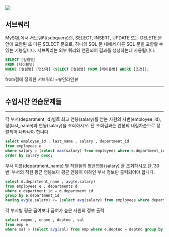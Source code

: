 <img src="https://capsule-render.vercel.app/api?type=waving&color=auto&height=200&section=header&text=서브쿼리&fontSize=90" />

## 서브쿼리
MySQL에서 서브쿼리(subquery)란, SELECT, INSERT, UPDATE 또는 DELETE 문 안에 포함된 
또 다른 SELECT 문으로, 하나의 SQL 문 내에서 다른 SQL 문을 포함할 수 있는 기능입니다. 서브쿼리는 외부 쿼리와 연관되어 결과를 생성하는데 사용됩니다.

```sql
SELECT [컬럼명]
FROM [테이블명]
WHERE [컬럼명] [연산자] (SELECT [컬럼명] FROM [테이블명] WHERE [조건]);
```

from절에 정의한 서브쿼리 =뷰인라인뷰

<hr>

## 수업시간 연습문제들

<hr>


각 부서(department_id)별로 최고 연봉(salary)를 받는 사원의 사번(employee_id), 성(last_name)과 연봉(salary)을 조회하시오. 단 조회결과는
연봉의 내림차순으로 정렬되어 나타나야 합니다.
```sql
select employee_id , last_name , salary , department_id
from employees e
where salary = (select max(salary) from employees where e.department_id = department_id group by department_id)
order by salary desc;
```

부서 이름(department_name) 별 직원들의 평균연봉(salary) 을 조회하시오.단,'30번’ 부서의 직원 평균 연봉보다 평균 연봉이 이하인 부서 정보만 출력되어야 합니다. 
```sql
select d.department_name , avg(e.salary)
from employees e , departments d
where e.department_id = d.department_id
group by e.department_id
having avg(e.salary) <= (select avg(salary) from employees where department_id = 30);
```

각 부서별 평균 급여보다 급여가 높은 사원의 정보 출력
```sql
select empno , ename , deptno , sal
from emp e
where sal > (select avg(sal) from emp where e.deptno = deptno group by deptno);
```
